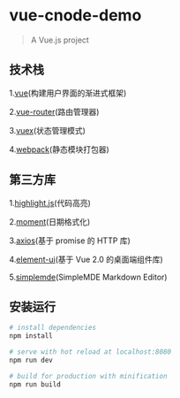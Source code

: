# vue-cnode-demo

> A Vue.js project

## 技术栈

1.[vue](https://cn.vuejs.org/v2/guide/)(构建用户界面的渐进式框架)

2.[vue-router](https://router.vuejs.org/zh/)(路由管理器)

3.[vuex](https://vuex.vuejs.org/zh/)(状态管理模式)

4.[webpack](https://www.webpackjs.com/concepts/)(静态模块打包器)


## 第三方库

1.[highlight.js](https://highlightjs.org/)(代码高亮)

2.[moment](http://momentjs.cn/docs/)(日期格式化)

3.[axios](https://www.kancloud.cn/yunye/axios/234845)(基于 promise 的 HTTP 库)

4.[element-ui](http://element.eleme.io/#/zh-CN/)(基于 Vue 2.0 的桌面端组件库)

5.[simplemde](https://simplemde.com/)(SimpleMDE Markdown Editor)


## 安装运行

``` bash
# install dependencies
npm install

# serve with hot reload at localhost:8080
npm run dev

# build for production with minification
npm run build
```
